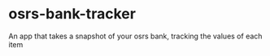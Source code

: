 # osrs-bank-tracker
An app that takes a snapshot of your osrs bank, tracking the values of each item
